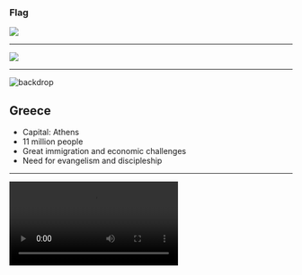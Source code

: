 ### Flag

![](https://upload.wikimedia.org/wikipedia/commons/5/5c/Flag_of_Greece.svg)

---

![](https://upload.wikimedia.org/wikipedia/commons/f/f7/EU-Greece_%28orthographic_projection%29.svg)

---

![backdrop](https://res.cloudinary.com/kiekies/image/upload/v1690954757/prayer/y35odxlchscgm3q77bjq.jpg)

## Greece

- Capital: Athens
- 11 million people
- Great immigration and economic challenges
- Need for evangelism and discipleship

---

![](https://storage.googleapis.com/prayer-videos/country/greece.mp4)
